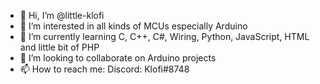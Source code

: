 - 👋 Hi, I’m @little-klofi
- 👀 I’m interested in all kinds of MCUs especially Arduino
- 🌱 I’m currently learning C, C++, C#, Wiring, Python, JavaScript, HTML and little bit of PHP
- 💞️ I’m looking to collaborate on Arduino projects
- 📫 How to reach me: Discord: Klofi#8748

<!---
little-klofi/little-klofi is a ✨ special ✨ repository because its `README.md` (this file) appears on your GitHub profile.
You can click the Preview link to take a look at your changes.
--->
